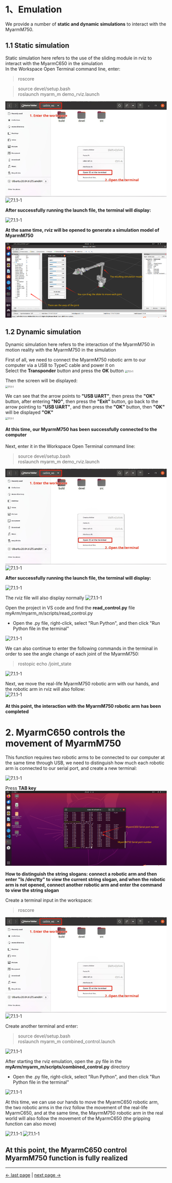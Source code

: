 # 1、Emulation

We provide a number of **static and dynamic simulations** to interact with the MyarmM750.    

## 1.1 Static simulation
Static simulation here refers to the use of the sliding module in rviz to interact with the MyarmC650 in the simulation  
In the Workspace Open Terminal command line, enter:    
> roscore

> source devel/setup.bash   
> roslaunch myarm_m demo_rviz.launch  

<img src="../../../resources/4-FunctionsAndApplications/6-SDKDevelopment/5.2 -DevelopmentAndUseBasedOnROS1/2_download_en/launch1.jpg" alt="7.1.1-1" style="zoom:100%;" />   

<img src="../../../resources/4-FunctionsAndApplications/6-SDKDevelopment/5.2 -DevelopmentAndUseBasedOnROS1/2_download1/launch7.jpg" alt="7.1.1-1" style="zoom:100%;" />   

**After successfully running the launch file, the terminal will display:**

<img src="../../../resources/4-FunctionsAndApplications/6-SDKDevelopment/5.2 -DevelopmentAndUseBasedOnROS1/2_download1/launch3.jpg" alt="7.1.1-1" style="zoom:100%;" />    

**At the same time, rviz will be opened to generate a simulation model of MyarmM750**

<img src="../../../resources/4-FunctionsAndApplications/6-SDKDevelopment/5.2 -DevelopmentAndUseBasedOnROS1/2_download_en/launch4.jpg" alt="7.1.1-1" style="zoom:100%;" />  


## 1.2 Dynamic simulation
Dynamic simulation here refers to the interaction of the MyarmM750 in motion reality with the MyarmM750 in the simulation    

First of all, we need to connect the MyarmM750 robotic arm to our computer via a USB to TypeC cable and power it on    
Select the **Transponder** button and press the **OK** button
<img src="../../../resources/4-FunctionsAndApplications/6-SDKDevelopment/5.2 -DevelopmentAndUseBasedOnROS1/2_download1/Myarm1.jpg" alt="7.1.1-1" style="zoom:50%;" />  

Then the screen will be displayed:    
<img src="../../../resources/4-FunctionsAndApplications/6-SDKDevelopment/5.2 -DevelopmentAndUseBasedOnROS1/2_download1/Myarm2.jpg" alt="7.1.1-1" style="zoom:50%;" />  

We can see that the arrow points to **"USB UART"**, then press the **"OK"** button, after entering **"NO"**, then press the **"Exit"** button, go back to the arrow pointing to **"USB UART"**, and then press the **"OK"** button, then **"OK"** will be displayed **"OK"**  
<img src="../../../resources/4-FunctionsAndApplications/6-SDKDevelopment/5.2 -DevelopmentAndUseBasedOnROS1/2_download1/Myarm3.jpg" alt="7.1.1-1" style="zoom:50%;" />  

#### At this time, our MyarmM750 has been successfully connected to the computer


Next, enter it in the Workspace Open Terminal command line:    
> source devel/setup.bash  
> roslaunch myarm_m demo_rviz.launch  


<img src="../../../resources/4-FunctionsAndApplications/6-SDKDevelopment/5.2 -DevelopmentAndUseBasedOnROS1/2_download_en/launch1.jpg" alt="7.1.1-1" style="zoom:100%;" />   

<img src="../../../resources/4-FunctionsAndApplications/6-SDKDevelopment/5.2 -DevelopmentAndUseBasedOnROS1/2_download1/launch7.jpg" alt="7.1.1-1" style="zoom:100%;" />    

**After successfully running the launch file, the terminal will display:**

<img src="../../../resources/4-FunctionsAndApplications/6-SDKDevelopment/5.2 -DevelopmentAndUseBasedOnROS1/2_download1/launch3.jpg" alt="7.1.1-1" style="zoom:100%;" />    

The rviz file will also display normally
<img src="../../../resources/4-FunctionsAndApplications/6-SDKDevelopment/5.2 -DevelopmentAndUseBasedOnROS1/2_download1/launch5.jpg" alt="7.1.1-1" style="zoom:100%;" />  


Open the project in VS code and find the **read_control.py** file myArm/myarm_m/scripts/read_control.py     

- Open the .py file, right-click, select "Run Python", and then click "Run Python file in the terminal"   

<img src="../../../resources/4-FunctionsAndApplications/6-SDKDevelopment/5.2 -DevelopmentAndUseBasedOnROS1/2_download1/runpython2.jpg" alt="7.1.1-1" style="zoom:100%;" />  
 

We can also continue to enter the following commands in the terminal in order to see the angle change of each joint of the MyarmM750:    
> rostopic echo /joint_state  

<img src="../../../resources/4-FunctionsAndApplications/6-SDKDevelopment/5.2 -DevelopmentAndUseBasedOnROS1/1_download/topic1.jpg" alt="7.1.1-1" style="zoom:100%;" />    

Next, we move the real-life MyarmM750 robotic arm with our hands, and the robotic arm in rviz will also follow:        
<img src="../../../resources/4-FunctionsAndApplications/6-SDKDevelopment/5.2 -DevelopmentAndUseBasedOnROS1/2_download1/launch6.jpg" alt="7.1.1-1" style="zoom:100%;" />    

#### At this point, the interaction with the MyarmM750 robotic arm has been completed  


# 2. MyarmC650 controls the movement of MyarmM750
This function requires two robotic arms to be connected to our computer at the same time through USB, we need to distinguish how much each robotic arm is connected to our serial port, and create a new terminal:    

<img src="../../../resources/4-FunctionsAndApplications/6-SDKDevelopment/5.2 -DevelopmentAndUseBasedOnROS1/1_download/tty.jpg" alt="7.1.1-1" style="zoom:100%;" />    

Press **TAB key**   
<img src="../../../resources/4-FunctionsAndApplications/6-SDKDevelopment/5.2 -DevelopmentAndUseBasedOnROS1/2_download_en/tty1.jpg" alt="7.1.1-1" style="zoom:100%;" />    

**How to distinguish the string slogans: connect a robotic arm and then enter "ls /dev/tty" to view the current string slogan, and when the robotic arm is not opened, connect another robotic arm and enter the command to view the string slogan**  

Create a terminal input in the workspace:   
> roscore  

<img src="../../../resources/4-FunctionsAndApplications/6-SDKDevelopment/5.2 -DevelopmentAndUseBasedOnROS1/2_download_en/launch1.jpg" alt="7.1.1-1" style="zoom:100%;" />   
<img src="../../../resources/4-FunctionsAndApplications/6-SDKDevelopment/5.2 -DevelopmentAndUseBasedOnROS1/1_download/roscore.jpg" alt="7.1.1-1" style="zoom:100%;" />   

Create another terminal and enter:    
> source devel/setup.bash  
> roslaunch myarm_m combined_control.launch  

<img src="../../../resources/4-FunctionsAndApplications/6-SDKDevelopment/5.2 -DevelopmentAndUseBasedOnROS1/1_download/combinedlaunch.jpg" alt="7.1.1-1" style="zoom:100%;" />   

After starting the rviz emulation, open the .py file in the **myArm/myarm_m/scripts/combined_control.py** directory   

- Open the .py file, right-click, select "Run Python", and then click "Run Python file in the terminal"   

<img src="../../../resources/4-FunctionsAndApplications/6-SDKDevelopment/5.2 -DevelopmentAndUseBasedOnROS1/1_download/combinedrunpython1.jpg" alt="7.1.1-1" style="zoom:100%;" />    

At this time, we can use our hands to move the MyarmC650 robotic arm, the two robotic arms in the rivz follow the movement of the real-life MyarmC650, and at the same time, the MayrmM750 robotic arm in the real world will also follow the movement of the MyarmC650 (the gripping function can also move)    

<img src="../../../resources/4-FunctionsAndApplications/6-SDKDevelopment/5.2 -DevelopmentAndUseBasedOnROS1/1_download/combinedlaunch1.jpg" alt="7.1.1-1" style="zoom:100%;" />    

<img src="../../../resources/4-FunctionsAndApplications/6-SDKDevelopment/5.2 -DevelopmentAndUseBasedOnROS1/1_download/combinedlaunch2.jpg" alt="7.1.1-1" style="zoom:100%;" />    

## At this point, the MyarmC650 control MyarmM750 function is fully realized

---

[← last page](1_download.md) | [next page →](3_ROScode.md)

